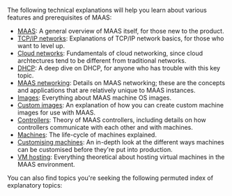<!-- "Explanation" -->

The following technical explanations will help you learn about various features and prerequisites of MAAS:

- [MAAS](/t/-/5064): A general overview of MAAS itself, for those new to the product.
- [TCP/IP networks](/t/-/5806): Explanations of TCP/IP network basics, for those who want to level up.
- [Cloud networks](/t/-/5808): Fundamentals of cloud networking, since cloud archtectures tend to be different from traditional networks.
- [DHCP](/t/-/5807): A deep dive on DHCP, for anyone who has trouble with this key topic.
- [MAAS networking](/t/-/5084): Details on MAAS networking; these are the concepts and applications that are relatively unique to MAAS instances.
- [Images](/t/-/5076): Everything about MAAS machine OS images.
- [Custom images](/t/-/6099): An explanation of how you can create custom machine images for use with MAAS.
- [Controllers](/t/-/5072): Theory of MAAS controllers, including details on how controllers communicate with each other and with machines.
- [Machines](/t/-/5080): The life-cycle of machines explained.
- [Customising machines](/t/-/5976): An in-depth look at the different ways machines can be customised before they're put into production.
- [VM hosting](/t/-/5068): Everything theoretical about hosting virtual machines in the MAAS environment.

You can also find topics you're seeking the following permuted index of explanatory topics:

